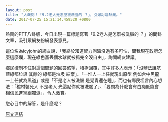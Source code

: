 ```yaml
---
layout: post
title: "大哉問！「9.2老人是怎麼被洗腦的 ？」，引爆討論熱潮。"
date: 2017-07-25 15:21:14.459520 +0800
---
```


熱鬧的PTT八卦版，今日出現一篇標題寫著「9.2老人是怎麼被洗腦的 ？」的問卦文章，吸引眾網友紛紛發表意見。

這位名為icyjohn的網友說，「我終於知道智力測驗沒過有多可怕，問我現在政府怎麼這麼爛，現在綠色黨丟個水球就被抓完全沒自由」，詢問網友建議。

鄉民控制不住對這個問題的回答慾望，積極回覆，其中許多人表示：「沒辦法護航 藍綠都垃圾 其餘的 綠都是垃圾 結案」、「一堆人一上任就現出原型 例如台中黑龍一上任就為黑道」或是「不是老人被洗腦 是覺青還在睡」，而也有鄉民坦言內心想法：「棺材裝死人 不是老人 光這點你就被洗腦了」、「要問為什麼會有白痴低能會相信民進黨跟獨派」，令人激賞。

您心目中的解答，是什麼呢？

<a href = "https://www.ptt.cc/bbs/Gossiping/M.1500936594.A.F38.html">原文連結</a>

